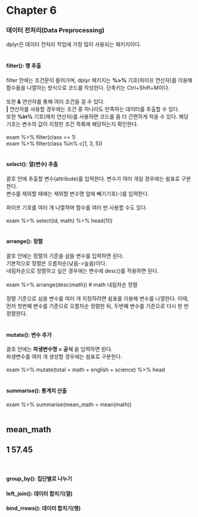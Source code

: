 # Chapter 6

### 데이터 전처리(Data Preprocessing)
dplyr은 데이터 전처리 작업에 가장 많이 사용되는 패키지이다.<br>
<br>

#### filter(): 행 추출
filter 안에는 조건문이 들어가며, dplyr 패키지는 **%>%** 기호(파이프 연산자)를 이용해 함수들을 나열하는 방식으로 코드를 작성한다. 단축키는 Ctrl+Shift+M이다.<br>
<br>
또한 **&** 연산자를 통해 여러 조건을 걸 수 있다.<br>
**|** 연산자를 사용할 경우에는 조건 중 하나라도 만족하는 데이터를 추출할 수 있다.<br>
또한 **%in%** 기호(매치 연산자)를 사용하면 코드를 좀 더 간편하게 적을 수 있다. 해당 기호는 변수의 값이 지정한 조건 목록에 해당하는지 확인한다.<br>
<br>
exam %>% filter(class == 1)<br>
exam %>% filter(class %in% c(1, 3, 5))<br>
<br>

#### select(): 열(변수) 추출
괄호 안에 추출할 변수(attribute)를 입력한다. 변수가 여러 개일 경우에는 쉼표로 구분한다.<br>
변수를 제외할 때에는 제외할 변수명 앞에 빼기기호(-)를 입력한다.<br>
<br>
파이프 기호를 여러 개 나열하며 함수를 여러 번 사용할 수도 있다.<br>
<br>
exam %>% select(id, math) %>% head(10)<br>
<br>

#### arrange(): 정렬
괄호 안에는 정렬의 기준을 삼을 변수를 입력하면 된다.<br>
기본적으로 정렬은 오름차순(낮음->높음)이다.<br>
내림차순으로 정렬하고 싶은 경우에는 변수에 desc()를 적용하면 된다.<br>
<br>
exam %>% arrange(desc(math)) # math 내림차순 정렬<br>
<br>
정렬 기준으로 삼을 변수를 여러 개 지정하려면 쉼표를 이용해 변수를 나열한다. 이때, 먼저 첫번째 변수를 기준으로 오름차순 정렬한 뒤, 두번째 변수를 기준으로 다시 한 번 정렬한다.<br>
<br>

#### mutate(): 변수 추가
괄호 안에는 **파생변수명 = 공식** 을 입력하면 된다.<br>
파생변수를 여러 개 생성할 경우에는 쉼표로 구분한다.<br>
<br>
exam %>% mutate(total = math + english + science) %>% head<br>
<br>

#### summarise(): 통계치 산출
exam %>% summarise(mean_math = mean(math))<br>
<br>
##    mean_math<br>
## 1      57.45<br>
<br>

#### group_by(): 집단별로 나누기

#### left_join(): 데이터 합치기(열)

#### bind_rrows(): 데이터 합치기(행)
<br>
